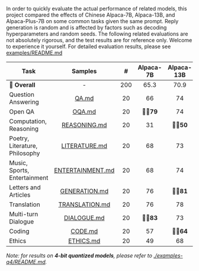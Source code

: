 
In order to quickly evaluate the actual performance of related models, this project compared the effects of Chinese Alpaca-7B, Alpaca-13B, and Alpaca-Plus-7B on some common tasks given the same prompt. Reply generation is random and is affected by factors such as decoding hyperparameters and random seeds. The following related evaluations are not absolutely rigorous, and the test results are for reference only. Welcome to experience it yourself. For detailed evaluation results, please see [examples/README.md](https://github.com/ymcui/Chinese-LLaMA-Alpaca/tree/main/examples/README.md)

| Task                           |                     Samples                     |  #   | Alpaca-7B | Alpaca-13B | Alpaca-Plus-7B |
| ------------------------------ | :---------------------------------------------: | :--: | :-------: | :--------: | :------------: |
| **💯 Overall** |                   -                    |  200   |     65.3      |      70.9      |     **👍🏻75.3**     |
| Question Answering |            [QA.md](https://github.com/ymcui/Chinese-LLaMA-Alpaca/tree/main/examples/QA.md)            |   20   |      66       |       74       |      **👍🏻80**      |
| Open QA |           [OQA.md](https://github.com/ymcui/Chinese-LLaMA-Alpaca/tree/main/OQA.md)           |   20   |   **👍🏻79**    |       74       |      **👍🏻78**      |
| Computation, Reasoning |     [REASONING.md](https://github.com/ymcui/Chinese-LLaMA-Alpaca/tree/main/examples/REASONING.md)     |   20   |      31       |    **👍🏻50**    |         45         |
| Poetry, Literature, Philosophy |    [LITERATURE.md](https://github.com/ymcui/Chinese-LLaMA-Alpaca/tree/main/examples/LITERATURE.md)    |   20   |      68       |       73       |      **👍🏻76**      |
| Music, Sports, Entertainment | [ENTERTAINMENT.md](https://github.com/ymcui/Chinese-LLaMA-Alpaca/tree/main/examples/ENTERTAINMENT.md) |   20   |      68       |       74       |      **👍🏻79**      |
| Letters and Articles |    [GENERATION.md](https://github.com/ymcui/Chinese-LLaMA-Alpaca/tree/main/examples/GENERATION.md)    |   20   |      76       |    **👍🏻81**    |      **👍🏻81**      |
| Translation |   [TRANSLATION.md](https://github.com/ymcui/Chinese-LLaMA-Alpaca/tree/main/examples/TRANSLATION.md)   |   20   |      76       |       78       |      **👍🏻82**      |
| Multi-turn Dialogue |      [DIALOGUE.md](https://github.com/ymcui/Chinese-LLaMA-Alpaca/tree/main/examples/DIALOGUE.md)      |   20   |   **👍🏻83**    |       73       |      **👍🏻84**      |
| Coding   |          [CODE.md](https://github.com/ymcui/Chinese-LLaMA-Alpaca/tree/main/examples/CODE.md)          |   20   |      57       |    **👍🏻64**    |         59         |
| Ethics |        [ETHICS.md](https://github.com/ymcui/Chinese-LLaMA-Alpaca/tree/main/examples/ETHICS.md)        |   20   |      49       |       68       |      **👍🏻89**      |

*Note: for results on **4-bit quantized models**, please refer to [./examples-q4/README.md](https://github.com/ymcui/Chinese-LLaMA-Alpaca/tree/main/examples-q4/README.md).*